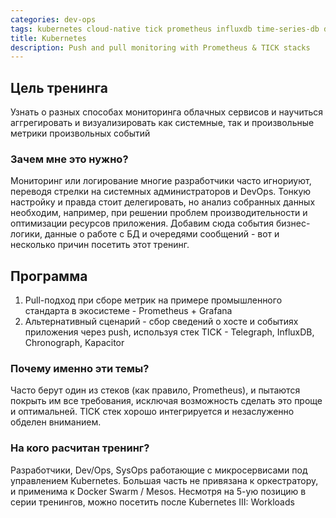 ```yaml
---
categories: dev-ops
tags: kubernetes cloud-native tick prometheus influxdb time-series-db db monitoring microservices
title: Kubernetes
description: Push and pull monitoring with Prometheus & TICK stacks
---
```

## Цель тренинга
Узнать о разных способах мониторинга облачных сервисов и научиться аггрегировать и визуализировать как системные, так и произвольные метрики произвольных событий

### Зачем мне это нужно?
Мониторинг или логирование многие разработчики часто игнориуют, переводя стрелки на системных администраторов и DevOps. Тонкую настройку и правда стоит делегировать, но анализ собранных данных необходим, например, при решении проблем производительности и оптимизации ресурсов приложения. Добавим сюда события бизнес-логики, данные о работе с  БД и очередями сообщений - вот и несколько причин посетить этот тренинг.

## Программа
1. Pull-подход при сборе метрик на примере промышленного стандарта в экосистеме -  Prometheus + Grafana
2. Альтернативный сценарий - сбор сведений о хосте и событиях приложения через push, используя стек TICK - Telegraph, InfluxDB, Chronograph, Kapacitor

### Почему именно эти темы?
Часто берут один из стеков (как правило, Prometheus), и пытаются покрыть им все требования, исключая возможность сделать это проще и оптимальней. TICK стек хорошо интегрируется и незаслуженно обделен вниманием.

### На кого расчитан тренинг?
Разработчики, Dev/Ops, SysOps работающие с микросервисами под управлением Kubernetes. Большая часть не привязана к оркестратору, и применима к Docker Swarm / Mesos. Несмотря на 5-ую позицию в серии тренингов, можно посетить после Kubernetes III: Workloads   

